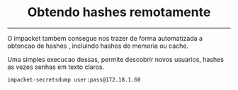 <h1 align="center"> Obtendo hashes remotamente</h1>
<hr>

O impacket tambem consegue nos trazer de forma automatizada a obtencao de hashes , incluindo hashes de memoria ou cache.

Uma simples execucao dessas, permite descobrir novos usuarios, hashes as vezes senhas em texto claros.

```sh
impacket-secretsdump user:pass@172.18.1.60
```